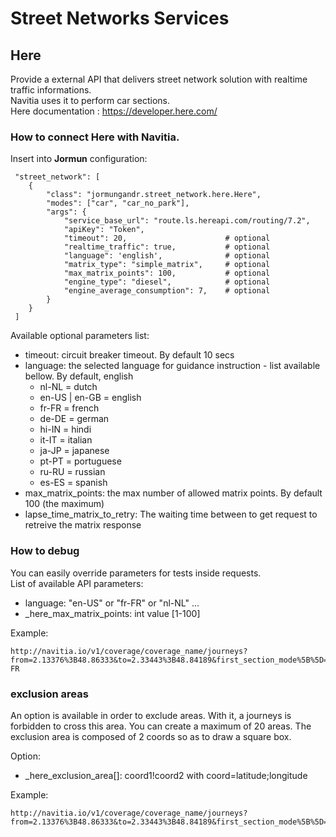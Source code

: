 # Street Networks Services

## Here

Provide a external API that delivers street network solution with realtime traffic informations.<br>
Navitia uses it to perform car sections.<br>
Here documentation : https://developer.here.com/

### How to connect Here with Navitia.

Insert into **Jormun** configuration:

```
 "street_network": [
    {
        "class": "jormungandr.street_network.here.Here",
        "modes": ["car", "car_no_park"],
        "args": {
            "service_base_url": "route.ls.hereapi.com/routing/7.2",
            "apiKey": "Token",
            "timeout": 20,                      # optional
            "realtime_traffic": true,           # optional
            "language": 'english',              # optional
            "matrix_type": "simple_matrix",     # optional
            "max_matrix_points": 100,           # optional
            "engine_type": "diesel",            # optional
            "engine_average_consumption": 7,    # optional
        }
    }
 ]
```

Available optional parameters list:
* timeout: circuit breaker timeout. By default 10 secs
* language: the selected language for guidance instruction - list available bellow. By default, english
    * nl-NL = dutch
    * en-US | en-GB = english
    * fr-FR = french
    * de-DE = german
    * hi-IN = hindi
    * it-IT = italian
    * ja-JP = japanese
    * pt-PT = portuguese
    * ru-RU = russian
    * es-ES = spanish
* max_matrix_points: the max number of allowed matrix points. By default 100 (the maximum)
* lapse_time_matrix_to_retry: The waiting time between to get request to retreive the matrix response

### How to debug

You can easily override parameters for tests inside requests.<br>
List of available API parameters:
* language: "en-US" or "fr-FR" or "nl-NL" ...
* _here_max_matrix_points: int value [1-100]

Example:

```
http://navitia.io/v1/coverage/coverage_name/journeys?from=2.13376%3B48.86333&to=2.33443%3B48.84189&first_section_mode%5B%5D=car&_here_realtime_traffic=true&_here_max_matrix_points=50&language=fr-FR
```

### exclusion areas

An option is available in order to exclude areas. With it, a journeys is forbidden to cross this area. You can create a maximum of 20 areas. The exclusion area is composed of 2 coords so as to draw a square box.

Option:

* _here_exclusion_area[]: coord1!coord2 with coord=latitude;longitude

Example:

```
http://navitia.io/v1/coverage/coverage_name/journeys?from=2.13376%3B48.86333&to=2.33443%3B48.84189&first_section_mode%5B%5D=car&_here_exclusion_area[]=2.36753;48.89632!2.32119;48.90422&_here_exclusion_area[]=2.35563;48.99777!2.40112;48.10666
```



